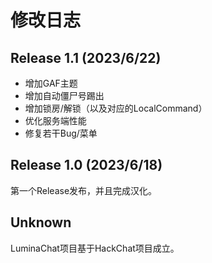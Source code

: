 # 修改日志
## Release 1.1 (2023/6/22)
 - 增加GAF主题
 - 增加自动僵尸号踢出
 - 增加锁房/解锁（以及对应的LocalCommand）
 - 优化服务端性能
 - 修复若干Bug/菜单

## Release 1.0 (2023/6/18)
第一个Release发布，并且完成汉化。

## Unknown
LuminaChat项目基于HackChat项目成立。
